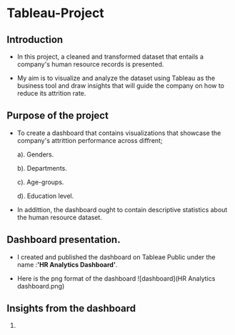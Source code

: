 # Tableau-Project
## Introduction
- In this project, a cleaned and transformed dataset that entails a company's human resource records is presented.

- My aim is to visualize and analyze the dataset using Tableau as the business tool and draw insights that will guide the company on how to reduce its attrition rate.

## Purpose of the project
- To create a dashboard that contains visualizations that showcase the company's attrittion performance across diffrent;
  
  a). Genders.
  
  b). Departments.

  c). Age-groups.
 
  d). Education level.

- In addittion, the dashboard ought to contain descriptive statistics about the human resource dataset.

## Dashboard presentation.
- I created and published the dashboard on Tableae Public under the name :**'HR Analytics Dashboard'**.

- Here is the png format of the dashboard ![dashboard](HR Analytics dashboard.png)



## Insights from the dashboard
1. 
